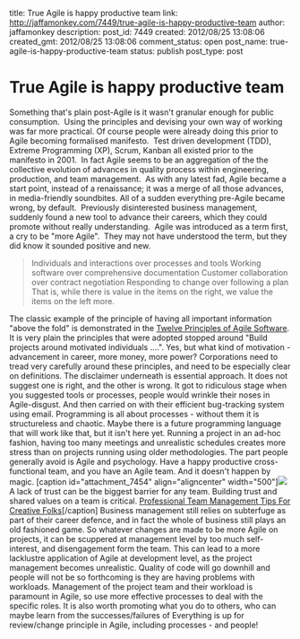 title: True Agile is happy productive team
link: http://jaffamonkey.com/7449/true-agile-is-happy-productive-team
author: jaffamonkey
description: 
post_id: 7449
created: 2012/08/25 13:08:06
created_gmt: 2012/08/25 13:08:06
comment_status: open
post_name: true-agile-is-happy-productive-team
status: publish
post_type: post

# True Agile is happy productive team

Something that's plain post-Agile is it wasn't granular enough for public consumption.  Using the principles and devising your own way of working was far more practical. Of course people were already doing this prior to Agile becoming formalised manifesto.  Test driven development (TDD), Extreme Programming (XP), Scrum, Kanban all existed prior to the manifesto in 2001.  In fact Agile seems to be an aggregation of the the collective evolution of advances in quality process within engineering, production, and team management.  As with any latest fad, Agile became a start point, instead of a renaissance; it was a merge of all those advances, in media-friendly soundbites. All of a sudden everything pre-Agile became wrong, by default.  Previously disinterested business management, suddenly found a new tool to advance their careers, which they could promote without really understanding.  Agile was introduced as a term first, a cry to be "more Agile".  They may not have understood the term, but they did know it sounded positive and new. 

> Individuals and interactions over processes and tools Working software over comprehensive documentation Customer collaboration over contract negotiation Responding to change over following a plan That is, while there is value in the items on the right, we value the items on the left more.

The classic example of the principle of having all important information "above the fold" is demonstrated in the [Twelve Principles of Agile Software](http://agilemanifesto.org/principles.html). It is very plain the principles that were adopted stopped around "Build projects around motivated individuals ....". Yes, but what kind of motivation - advancement in career, more money, more power? Corporations need to tread very carefully around these principles, and need to be especially clear on definitions. The disclaimer underneath is essential approach. It does not suggest one is right, and the other is wrong. It got to ridiculous stage when you suggested tools or processes, people would wrinkle their noses in Agile-disgust. And then carried on with their efficient bug-tracking system using email. Programming is all about processes - without them it is structureless and chaotic. Maybe there is a future programming language that will work like that, but it isn't here yet. Running a project in an ad-hoc fashion, having too many meetings and unrealistic schedules creates more stress than on projects running using older methodologies. The part people generally avoid is Agile and psychology. Have a happy productive cross-functional team, and you have an Agile team. And it doesn't happen by magic. [caption id="attachment_7454" align="aligncenter" width="500"]![](/wp-content/uploads/2012/08/disc.jpg) A lack of trust can be the biggest barrier for any team. Building trust and shared values on a team is critical. [Professional Team Management Tips For Creative Folks](http://www.smashingmagazine.com/2009/09/03/professional-team-management-tips-for-creative-folks/)[/caption] Business management still relies on subterfuge as part of their career defence, and in fact the whole of business still plays an old fashioned game. So whatever changes are made to be more Agile on projects, it can be scuppered at management level by too much self-interest, and disengagement form the team. This can lead to a more lacklustre application of Agile at development level, as the project management becomes unrealistic. Quality of code will go downhill and people will not be so forthcoming is they are having problems with workloads. Management of the project team and their workload is paramount in Agile, so use more effective processes to deal with the specific roles. It is also worth promoting what you do to others, who can maybe learn from the successes/failures of Everything is up for review/change principle in Agile, including processes - and people!